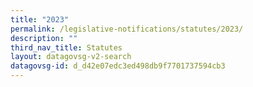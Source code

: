 ```yaml
---
title: "2023"
permalink: /legislative-notifications/statutes/2023/
description: ""
third_nav_title: Statutes
layout: datagovsg-v2-search
datagovsg-id: d_d42e07edc3ed498db9f7701737594cb3
---
```

